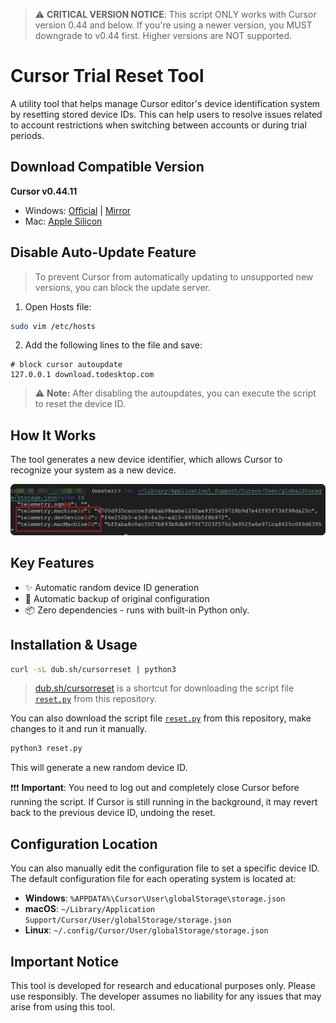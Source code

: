> ⚠️ **CRITICAL VERSION NOTICE**: This script ONLY works with Cursor version 0.44 and below. If you're using a newer version, you MUST downgrade to v0.44 first. Higher versions are NOT supported.

# Cursor Trial Reset Tool

A utility tool that helps manage Cursor editor's device identification system by resetting stored device IDs. This can help users to resolve issues related to account restrictions when switching between accounts or during trial periods.

## Download Compatible Version
**Cursor v0.44.11**
- Windows: [Official](https://downloader.cursor.sh/builds/250103fqxdt5u9z/windows/nsis/x64) | [Mirror](https://download.todesktop.com/230313mzl4w4u92/Cursor%20Setup%200.44.11%20-%20Build%20250103fqxdt5u9z-x64.exe)
- Mac: [Apple Silicon](https://dl.todesktop.com/230313mzl4w4u92/versions/0.44.11/mac/zip/arm64)

## Disable Auto-Update Feature
> To prevent Cursor from automatically updating to unsupported new versions, you can block the update server.

1. Open Hosts file:
```bash
sudo vim /etc/hosts
```

2. Add the following lines to the file and save:
```
# block cursor autoupdate
127.0.0.1 download.todesktop.com
```

> ⚠️ **Note:** After disabling the autoupdates, you can execute the script to reset the device ID.

## How It Works

The tool generates a new device identifier, which allows Cursor to recognize your system as a new device.

![Device ID Management](./public/ids.png)

## Key Features

- ✨ Automatic random device ID generation
- 🔄 Automatic backup of original configuration
- 📦 Zero dependencies - runs with built-in Python only.

## Installation & Usage

```bash
curl -sL dub.sh/cursorreset | python3
```

> [dub.sh/cursorreset](https://dub.sh/cursorreset) is a shortcut for downloading the script file [`reset.py`](./reset.py) from this repository.

You can also download the script file [`reset.py`](./reset.py) from this repository, make changes to it and run it manually.

```bash
python3 reset.py
```

This will generate a new random device ID.

❗️❗️❗️ **Important**: You need to log out and completely close Cursor before running the script. If Cursor is still running in the background, it may revert back to the previous device ID, undoing the reset.

## Configuration Location

You can also manually edit the configuration file to set a specific device ID. The default configuration file for each operating system is located at:

- **Windows**: `%APPDATA%\Cursor\User\globalStorage\storage.json`
- **macOS**: `~/Library/Application Support/Cursor/User/globalStorage/storage.json`
- **Linux**: `~/.config/Cursor/User/globalStorage/storage.json`

## Important Notice

This tool is developed for research and educational purposes only. Please use responsibly.
The developer assumes no liability for any issues that may arise from using this tool.

